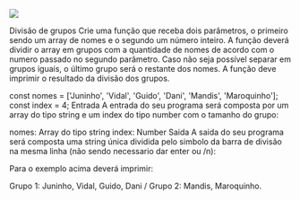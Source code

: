 ![](https://i.imgur.com/xG74tOh.png)


Divisão de grupos
Crie uma função que receba dois parâmetros, o primeiro sendo um array de nomes e o segundo um número inteiro. A função deverá dividir o array em grupos com a quantidade de nomes de acordo com o numero passado no segundo parâmetro. Caso não seja possível separar em grupos iguais, o último grupo será o restante dos nomes. A função deve imprimir o resultado da divisão dos grupos.

const nomes = ['Juninho', 'Vidal', 'Guido', 'Dani', 'Mandis', 'Maroquinho'];
const index = 4;
Entrada
A entrada do seu programa será composta por um array do tipo string e um index do tipo number com o tamanho do grupo:

nomes: Array do tipo string
index: Number
Saida
A saida do seu programa será composta uma string única dividida pelo simbolo da barra de divisão na mesma linha (não sendo necessario dar enter ou /n):

Para o exemplo acima deverá imprimir:

Grupo 1: Juninho, Vidal, Guido, Dani / Grupo 2: Mandis, Maroquinho.

